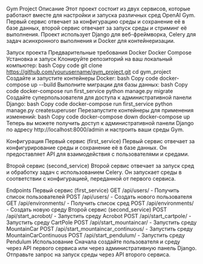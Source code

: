Gym Project
Описание
Этот проект состоит из двух сервисов, которые работают вместе для настройки и запуска различных сред OpenAI Gym. Первый сервис отвечает за конфигурацию среды и сохранение её в базе данных, второй сервис отвечает за запуск среды и стриминг её выполнения. Проект использует Django для веб-фреймворка, Celery для задач асинхронного выполнения и Docker для контейнеризации.


Запуск проекта
Предварительные требования
Docker
Docker Compose
Установка и запуск
Клонируйте репозиторий на ваш локальный компьютер:
bash
Copy code
git clone https://github.com/yourusername/gym_project.git
cd gym_project
Создайте и запустите контейнеры Docker:
bash
Copy code
docker-compose up --build
Выполните миграции для базы данных:
bash
Copy code
docker-compose run first_service python manage.py migrate
Создайте суперпользователя для доступа к административной панели Django:
bash
Copy code
docker-compose run first_service python manage.py createsuperuser
Перезапустите контейнеры для применения изменений:
bash
Copy code
docker-compose down
docker-compose up
Теперь вы можете получить доступ к административной панели Django по адресу http://localhost:8000/admin и настроить ваши среды Gym.

Конфигурация
Первый сервис (first_service)
Первый сервис отвечает за конфигурирование среды и сохранение её в базе данных. Он предоставляет API для взаимодействия с пользователями и средами.

Второй сервис (second_service)
Второй сервис отвечает за запуск сред и обработку задач с использованием Celery. Он запускает среды в соответствии с конфигурацией, переданной от первого сервиса.

Endpoints
Первый сервис (first_service)
GET /api/users/ - Получить список пользователей
POST /api/users/ - Создать нового пользователя
GET /api/environments/ - Получить список сред
POST /api/environments/ - Создать новую среду
Второй сервис (second_service)
POST /api/start_acrobot/ - Запустить среду Acrobot
POST /api/start_cartpole/ - Запустить среду CartPole
POST /api/start_mountaincar/ - Запустить среду MountainCar
POST /api/start_mountaincar_continuous/ - Запустить среду MountainCarContinuous
POST /api/start_pendulum/ - Запустить среду Pendulum
Использование
Сначала создайте пользователя и среду через API первого сервиса или через административную панель Django.
Отправьте запрос на запуск среды через API второго сервиса.
